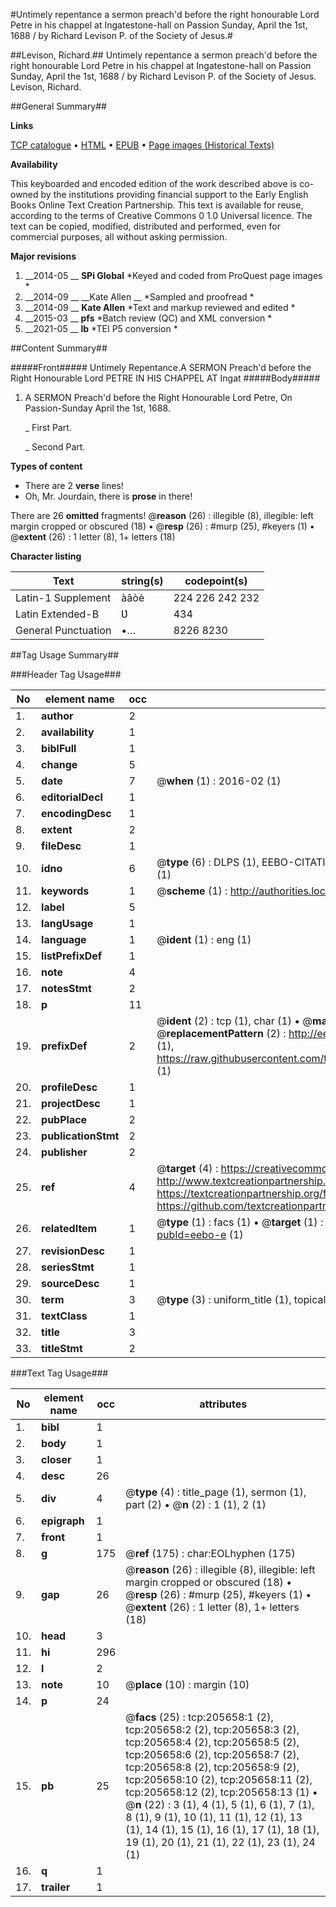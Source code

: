 #Untimely repentance a sermon preach'd before the right honourable Lord Petre in his chappel at Ingatestone-hall on Passion Sunday, April the 1st, 1688 / by Richard Levison P. of the Society of Jesus.#

##Levison, Richard.##
Untimely repentance a sermon preach'd before the right honourable Lord Petre in his chappel at Ingatestone-hall on Passion Sunday, April the 1st, 1688 / by Richard Levison P. of the Society of Jesus.
Levison, Richard.

##General Summary##

**Links**

[TCP catalogue](http://www.ota.ox.ac.uk/tcp/)  • 
[HTML](http://tei.it.ox.ac.uk/tcp/Texts-HTML/free/B25/B25935.html)  • 
[EPUB](http://tei.it.ox.ac.uk/tcp/Texts-EPUB/free/B25/B25935.epub) • 
[Page images (Historical Texts)](https://historicaltexts.jisc.ac.uk/eebo-23922766e)

**Availability**

This keyboarded and encoded edition of the work described above is co-owned by the
    institutions providing financial support to the Early English Books Online Text Creation
    Partnership. This text is available for reuse, according to the terms of  Creative Commons 0 1.0 Universal
    licence. The text can be copied, modified, distributed and performed, even for commercial
    purposes, all without asking permission.

**Major revisions**

1. __2014-05 __ __SPi Global__ *Keyed and coded from ProQuest page images *
1. __2014-09 __ __Kate Allen __ *Sampled and proofread *
1. __2014-09 __ __Kate Allen__ *Text and markup reviewed and edited *
1. __2015-03 __ __pfs__ *Batch review (QC) and XML conversion *
1. __2021-05 __ __lb__ *TEI P5 conversion *

##Content Summary##

#####Front#####
Untimely Repentance.A SERMON Preach'd before the Right Honourable Lord PETRE IN HIS CHAPPEL AT Ingat
#####Body#####

1. A SERMON Preach'd before the Right Honourable Lord Petre, On Passion-Sunday April the 1st, 1688.

    _ First Part.

    _ Second Part.

**Types of content**

  * There are 2 **verse** lines!
  * Oh, Mr. Jourdain, there is **prose** in there!

There are 26 **omitted** fragments! 
 @__reason__ (26) : illegible (8), illegible: left margin cropped or obscured (18)  •  @__resp__ (26) : #murp (25), #keyers (1)  •  @__extent__ (26) : 1 letter (8), 1+ letters (18)

**Character listing**


|Text|string(s)|codepoint(s)|
|---|---|---|
|Latin-1 Supplement|àâòè|224 226 242 232|
|Latin Extended-B|Ʋ|434|
|General Punctuation|•…|8226 8230|

##Tag Usage Summary##

###Header Tag Usage###

|No|element name|occ|attributes|
|---|---|---|---|
|1.|__author__|2||
|2.|__availability__|1||
|3.|__biblFull__|1||
|4.|__change__|5||
|5.|__date__|7| @__when__ (1) : 2016-02 (1)|
|6.|__editorialDecl__|1||
|7.|__encodingDesc__|1||
|8.|__extent__|2||
|9.|__fileDesc__|1||
|10.|__idno__|6| @__type__ (6) : DLPS (1), EEBO-CITATION (1), VID (1), EEBO-PROQUEST (1), STC (1), OCLC (1)|
|11.|__keywords__|1| @__scheme__ (1) : http://authorities.loc.gov/ (1)|
|12.|__label__|5||
|13.|__langUsage__|1||
|14.|__language__|1| @__ident__ (1) : eng (1)|
|15.|__listPrefixDef__|1||
|16.|__note__|4||
|17.|__notesStmt__|2||
|18.|__p__|11||
|19.|__prefixDef__|2| @__ident__ (2) : tcp (1), char (1)  •  @__matchPattern__ (2) : ([0-9\-]+):([0-9IVX]+) (1), (.+) (1)  •  @__replacementPattern__ (2) : http://eebo.chadwyck.com/downloadtiff?vid=$1&page=$2 (1), https://raw.githubusercontent.com/textcreationpartnership/Texts/master/tcpchars.xml#$1 (1)|
|20.|__profileDesc__|1||
|21.|__projectDesc__|1||
|22.|__pubPlace__|2||
|23.|__publicationStmt__|2||
|24.|__publisher__|2||
|25.|__ref__|4| @__target__ (4) : https://creativecommons.org/publicdomain/zero/1.0/ (1), http://www.textcreationpartnership.org/docs/. (1), https://textcreationpartnership.org/faq/#faq05 (1), https://github.com/textcreationpartnership (1)|
|26.|__relatedItem__|1| @__type__ (1) : facs (1)  •  @__target__ (1) : https://data.historicaltexts.jisc.ac.uk/view?pubId=eebo-e (1)|
|27.|__revisionDesc__|1||
|28.|__seriesStmt__|1||
|29.|__sourceDesc__|1||
|30.|__term__|3| @__type__ (3) : uniform_title (1), topical_term (2)|
|31.|__textClass__|1||
|32.|__title__|3||
|33.|__titleStmt__|2||


###Text Tag Usage###

|No|element name|occ|attributes|
|---|---|---|---|
|1.|__bibl__|1||
|2.|__body__|1||
|3.|__closer__|1||
|4.|__desc__|26||
|5.|__div__|4| @__type__ (4) : title_page (1), sermon (1), part (2)  •  @__n__ (2) : 1 (1), 2 (1)|
|6.|__epigraph__|1||
|7.|__front__|1||
|8.|__g__|175| @__ref__ (175) : char:EOLhyphen (175)|
|9.|__gap__|26| @__reason__ (26) : illegible (8), illegible: left margin cropped or obscured (18)  •  @__resp__ (26) : #murp (25), #keyers (1)  •  @__extent__ (26) : 1 letter (8), 1+ letters (18)|
|10.|__head__|3||
|11.|__hi__|296||
|12.|__l__|2||
|13.|__note__|10| @__place__ (10) : margin (10)|
|14.|__p__|24||
|15.|__pb__|25| @__facs__ (25) : tcp:205658:1 (2), tcp:205658:2 (2), tcp:205658:3 (2), tcp:205658:4 (2), tcp:205658:5 (2), tcp:205658:6 (2), tcp:205658:7 (2), tcp:205658:8 (2), tcp:205658:9 (2), tcp:205658:10 (2), tcp:205658:11 (2), tcp:205658:12 (2), tcp:205658:13 (1)  •  @__n__ (22) : 3 (1), 4 (1), 5 (1), 6 (1), 7 (1), 8 (1), 9 (1), 10 (1), 11 (1), 12 (1), 13 (1), 14 (1), 15 (1), 16 (1), 17 (1), 18 (1), 19 (1), 20 (1), 21 (1), 22 (1), 23 (1), 24 (1)|
|16.|__q__|1||
|17.|__trailer__|1||
